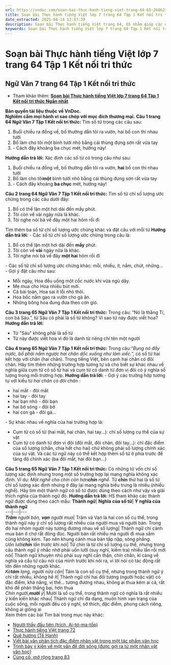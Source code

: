 ```yaml
---
url: https://vndoc.com/soan-bai-thuc-hanh-tieng-viet-trang-64-65-268627
title: Soạn bài Thực hành tiếng Việt lớp 7 trang 64 Tập 1 Kết nối tri thức - VnDoc.com
date_extracted: 2025-04-14 12:47:39
description: Soạn bài Thực hành tiếng Việt trang 64, 65 nhằm giúp các em HS đạt kết quả tốt trong quá trình làm bài tập và học tập môn Ngữ văn lớp 7 sách Kết nối tri thức.
keywords: Soạn bài Thực hành tiếng Việt lớp 7 trang 64 Tập 1 Kết nối tri thức,Soạn Văn 7 trang 64 Tập 1 Kết nối tri thức,Thực hành tiếng Việt lớp 7 trang 64 Tập 1 Kết nối tri thức,Ngữ Văn 7 trang 64 Tập 1 Kết nối tri thức,Thực hành tiếng Việt trang 64 lớp 7 Tập 1 Kết nối tri thức,Soạn bài Thực hành tiếng Việt trang 64 lớp 7,Soạn bài Thực hành tiếng Việt lớp 7 trang 64,Soạn bài Thực hành tiếng Việt trang 64 lớp 7 kết nối tri thức,Soạn bài Thực hành tiếng Việt trang 64 lớp 7 tập 1
---
```


# Soạn bài Thực hành tiếng Việt lớp 7 trang 64 Tập 1 Kết nối tri thức
## **Ngữ Văn 7 trang 64 Tập 1 Kết nối tri thức**
  * Tham khảo thêm: [**Soạn bài Thực hành tiếng Việt lớp 7 trang 64 Tập 1 Kết nối tri thức Ngắn nhất**](<https://vndoc.com/soan-van-7-trang-64-tap-1-ket-noi-tri-thuc-ngan-nhat-330033>)

**Bản quyền tài liệu thuộc về VnDoc.  
Nghiêm cấm mọi hành vi sao chép với mục đích thương mại.**
**Câu 1 trang 64 Ngữ Văn 7 Tập 1 Kết nối tri thức:** Tìm số từ trong các câu sau:
  1. Buổi chiều ra đồng về, bố thường dẫn tôi ra vườn, hai bố con thi nhau tưới
  2. Bố làm cho tôi một bình tưới nhỏ bằng cái thùng đựng sơn rất vừa tay
  3. \- Cách đây khoảng ba chục mét, hướng này\!

**Hướng dẫn trả lời:**
Xác định các số từ có trong câu như sau:
  1. Buổi chiều ra đồng về, bố thường dẫn tôi ra vườn, **hai** bố con thi nhau tưới
  2. Bố làm cho tôi**một** bình tưới nhỏ bằng cái thùng đựng sơn rất vừa tay
  3. \- Cách đây khoảng **ba chục** mét, hướng này\!

**Câu 2 trang 64 Ngữ Văn 7 Tập 1 Kết nối tri thức:** Tìm số từ chỉ số lượng ước chừng trong các câu dưới đây:
  1. Bố có thể lặn một hơi dài đến mấy phút.
  2. Tôi còn về vài ngày nữa là khác.
  3. Tôi nghe nói bà về đây một hai hôm rồi đi

Tìm thêm ba số từ chỉ số lượng ước chừng khác và đặt câu với mỗi từ
**Hướng dẫn trả lời:**
\- Các số từ chỉ số lượng ước chừng trong câu là:
  1. Bố có thể lặn một hơi dài đến **mấy** phút.
  2. Tôi còn về **vài** ngày nữa là khác.
  3. Tôi nghe nói bà về đây **một hai** hôm rồi đi

\- Các số từ chỉ số lượng ước chừng khác: mỗi, nhiều, ít, nắm, chút, những...
\- Gợi ý đặt câu như sau:
  * Mỗi ngày, Hoa đều uống một cốc nước khi vừa ngủ dậy.
  * Mẹ mua cho Hoa nhiều bút mới.
  * Cả bài toán, Hoa sai ít lỗi nhỏ thôi.
  * Hoa bốc nắm gạo ra vườn cho gà ăn.
  * Những bông hoa đung đưa theo cơn gió.

**Câu 3 trang 65 Ngữ Văn 7 Tập 1 Kết nối tri thức:** Trong câu: “Nó là thằng Tí, con bà Sáu.”, từ Sáu có phải là số từ không? Vì sao từ này được viết hoa?
**Hướng dẫn trả lời:**
  * Từ "Sáu" không phải là số từ
  * Từ này được viết hoa vì đó là danh từ riêng chỉ tên một người

**Câu 4 trang 65 Ngữ Văn 7 Tập 1 Kết nối tri thức:** Trong câu:_“Bụng nó đầy nước, bố phải nắm ngược hai chân dốc xuống như làm xiếc.”,_ có số từ hai kết hợp với chân \(hai chân\). Trong tiếng Việt, bên cạnh hai chân có đôi chân. Hãy tìm thêm những trường hợp tương tự và cho biết sự khác nhau về nghĩa giữa cụm từ có số từ hai và cụm từ có danh từ đơn vị đôi có ý nghĩa số lượng trong mỗi trường hợp.
**Hướng dẫn trả lời:**
\- Gợi ý các trường hớp tương tự với kiểu từ _hai chân có đôi chân_ :
  * hai mắt - đôi mắt
  * hai tay - đôi tay
  * hai bạn nhỏ - đôi bạn
  * hai bờ sông - đôi bờ
  * hai con gà - đôi gà...

\- Sự khác nhau về nghĩa của hai trường hợp là:
  * Cụm từ có số từ \(hai mắt, hai chân, hai tay...\): chỉ số lượng cụ thể của sự vật
  * Cụm từ có danh từ đơn vị đôi \(đôi mắt, đôi chân, đôi tay...\): chỉ đặc điểm của số lượng \(chẵn, chia hết cho hai\) chứ không phải số lượng chính xác của sự vật. Và các từ ngữ này có thể kết hợp thêm số từ ở phía trước để tăng độ chính xác \(ba đôi mắt, hai đôi bạn...\)

**Câu 5 trang 65 Ngữ Văn 7 Tập 1 Kết nối tri thức:** Có những từ vốn chỉ số lượng xác định nhưng trong một số trường hợp lại mang nghĩa không xác định. Ví dụ: _Một nghề cho chín còn hơn**chín** nghề._ Từ **chín** thứ hai là số từ chỉ số lượng xác định nhưng ở đây lại mang nghĩa biểu trưng là nhiều \(nhiều nghề\). Hãy tìm một thành ngữ có số từ được dùng theo cách như vậy và giải thích nghĩa của thành ngữ đó.
**Hướng dẫn trả lời:**
HS tham khảo các thành ngữ được dùng theo cách mẫu:
**Thành ngữ**| **Nghĩa của số từ**| **Ý nghĩa của thành ngữ**  
---|---|---  
 _**Trăm** người bán, **vạn** người mua_| Trăm và Vạn là hai con số cụ thể, trong thành ngữ này ý chỉ số lượng rất nhiều của người mua và người bán. Trong đó hai nhóm người này tương đương nhau về số lượng| Thành ngữ chỉ cảnh mua bán ở chợ rất đông đúc. Người bán rất nhiều mà người đi mua sắm cũng không kém. Tạo nên khung cảnh mua bán tấp nập, sòng phẳng.  
_Uốn lưỡi**chín** lần trước khi nói_| Từ chín là từ chỉ số lượng cụ thể, nhưng trong câu thành ngữ ý nhắc nhở phải uốn lưỡi \(suy nghĩ, kiểm tra\) nhiều lần rồi mới nói| Thành ngữ khuyên nhủ phải suy nghĩ cẩn thận, chín chắn, kĩ càng về nghĩa và cấu tứ câu nói của mình trước khi nói ra, vì lời nói có tác động rất lớn đến những người khác.  
_Kẻ**tám** lạng, người nửa cân_| Tám là con số cụ thể, nhưng trong thành ngữ ý chỉ rất nhiều, không hề ít| Thành ngữ chỉ hai đối tượng \(người hoặc vật\) có đặc điểm, khả năng, vị thế... tương đương nhau, không ai thua kém ai cả, rất khó để phân thắng bại, hơn thua  
 _Chín người,**mười** ý_| Mười là số cụ thể, trong thành ngữ có nghĩa là rất nhiều ý kiến kiến khác nhau| Thành ngữ chỉ đa dạng, muôn hình vạn trạng của cuộc sống, mỗi người đều có ý nghĩ, sở thích, đặc điểm, phong cách riêng, không ai giống ai  
Xem thêm các bài Tìm bài trong mục này khác:
  * [Người thầy đầu tiên \(trích, Ai-tơ-ma-tốp\)](</soan-bai-nguoi-thay-dau-tien-268633>)
  * [Thực hành tiếng Việt trang 72](</soan-bai-thuc-hanh-tieng-viet-trang-72-268661>)
  * [Quê hương \(Tế Hanh\)](</soan-bai-que-huong-lop-7-268673>)
  * [Viết bài văn phân tích đặc điểm nhân vật trong một tác phẩm văn học](</soan-bai-viet-bai-van-phan-tich-dac-diem-nhan-vat-trong-mot-tac-pham-van-hoc-268721>)
  * [Trình bày ý kiến về một vấn đề đời sống \(được gợi ra từ một nhân vật văn học\)](</soan-bai-trinh-bay-y-kien-ve-mot-van-de-doi-song-duoc-goi-ra-tu-mot-nhan-vat-van-hoc-268729>)
  * [Củng cố, mở rộng trang 83](</soan-bai-cung-co-mo-rong-trang-83-84-268741>)

